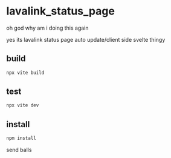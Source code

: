 # lavalink_status_page

oh god why am i doing this again  

yes its lavalink status page auto update/client side svelte thingy

## build

```bash
npx vite build
```

## test

```bash
npx vite dev
```

## install

```bash
npm install
```

send balls
